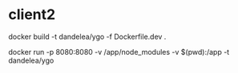 # client2

docker build -t dandelea/ygo -f Dockerfile.dev .

docker run -p 8080:8080 -v /app/node_modules -v $(pwd):/app -t dandelea/ygo
